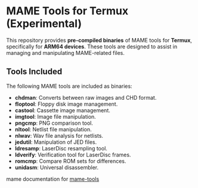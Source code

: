 # MAME Tools for Termux (Experimental)

This repository provides **pre-compiled binaries** of MAME tools for **Termux**, specifically for **ARM64 devices**. These tools are designed to assist in managing and manipulating MAME-related files.

## Tools Included
The following MAME tools are included as binaries:

- **chdman**: Converts between raw images and CHD format.
- **floptool**: Floppy disk image management.
- **castool**: Cassette image management.
- **imgtool**: Image file manipulation.
- **pngcmp**: PNG comparison tool.
- **nltool**: Netlist file manipulation.
- **nlwav**: Wav file analysis for netlists.
- **jedutil**: Manipulation of JED files.
- **ldresamp**: LaserDisc resampling tool.
- **ldverify**: Verification tool for LaserDisc frames.
- **romcmp**: Compare ROM sets for differences.
- **unidasm**: Universal disassembler.
  

mame documentation for [mame-tools](https://docs.mamedev.org/tools/index.html)
